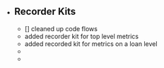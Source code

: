 - ## Recorder Kits
	- [] cleaned up code flows
	- added recorder kit for top level metrics
	- added recorded kit for metrics on a loan level
	-
	-